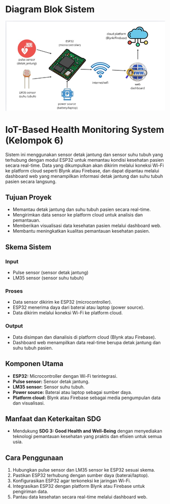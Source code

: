# Diagram Blok Sistem

![Diagram Blok Sistem](DiagramBlokSistem_Kel6.jpg)
# IoT-Based Health Monitoring System (Kelompok 6)

Sistem ini menggunakan sensor detak jantung dan sensor suhu tubuh yang terhubung dengan modul ESP32 untuk memantau kondisi kesehatan pasien secara real-time. Data yang dikumpulkan akan dikirim melalui koneksi Wi-Fi ke platform cloud seperti Blynk atau Firebase, dan dapat dipantau melalui dashboard web yang menampilkan informasi detak jantung dan suhu tubuh pasien secara langsung.

## Tujuan Proyek
- Memantau detak jantung dan suhu tubuh pasien secara real-time.  
- Mengirimkan data sensor ke platform cloud untuk analisis dan pemantauan.  
- Memberikan visualisasi data kesehatan pasien melalui dashboard web.  
- Membantu meningkatkan kualitas pemantauan kesehatan pasien.

## Skema Sistem

### Input
- Pulse sensor (sensor detak jantung)  
- LM35 sensor (sensor suhu tubuh)

### Proses
- Data sensor dikirim ke ESP32 (microcontroller).  
- ESP32 menerima daya dari baterai atau laptop (power source).  
- Data dikirim melalui koneksi Wi-Fi ke platform cloud.

### Output
- Data disimpan dan dianalisis di platform cloud (Blynk atau Firebase).  
- Dashboard web menampilkan data real-time berupa detak jantung dan suhu tubuh pasien.

## Komponen Utama
- **ESP32:** Microcontroller dengan Wi-Fi terintegrasi.  
- **Pulse sensor:** Sensor detak jantung.  
- **LM35 sensor:** Sensor suhu tubuh.  
- **Power source:** Baterai atau laptop sebagai sumber daya.  
- **Platform cloud:** Blynk atau Firebase sebagai media pengumpulan data dan visualisasi.

## Manfaat dan Keterkaitan SDG
- Mendukung **SDG 3: Good Health and Well-Being** dengan menyediakan teknologi pemantauan kesehatan yang praktis dan efisien untuk semua usia.

## Cara Penggunaan
1. Hubungkan pulse sensor dan LM35 sensor ke ESP32 sesuai skema.  
2. Pastikan ESP32 terhubung dengan sumber daya (baterai/laptop).  
3. Konfigurasikan ESP32 agar terkoneksi ke jaringan Wi-Fi.  
4. Integrasikan ESP32 dengan platform Blynk atau Firebase untuk pengiriman data.  
5. Pantau data kesehatan secara real-time melalui dashboard web.

